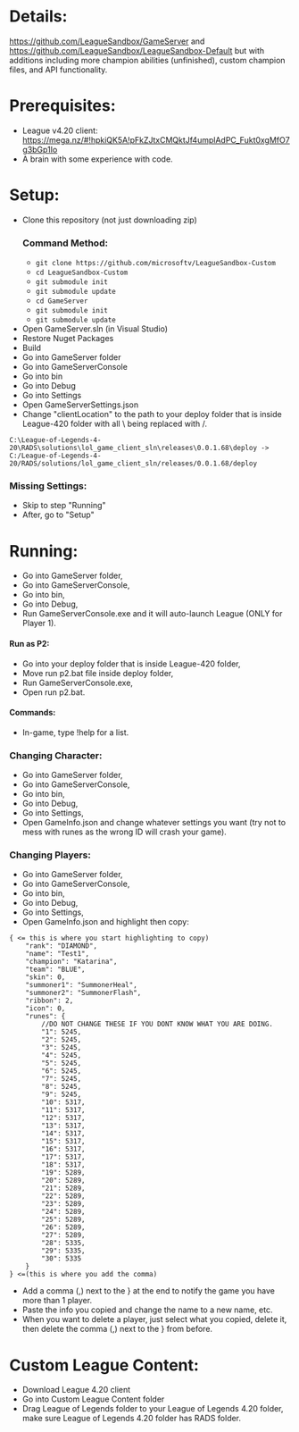 # Details:
https://github.com/LeagueSandbox/GameServer and https://github.com/LeagueSandbox/LeagueSandbox-Default but with additions including more champion abilities (unfinished), custom champion files, and API functionality.

# Prerequisites:
* League v4.20 client: https://mega.nz/#!hpkiQK5A!pFkZJtxCMQktJf4umplAdPC_Fukt0xgMfO7g3bGp1Io
* A brain with some experience with code.

# Setup:
* Clone this repository (not just downloading zip)
	### Command Method:
	* `git clone https://github.com/microsoftv/LeagueSandbox-Custom`
	* `cd LeagueSandbox-Custom`
	* `git submodule init`
	* `git submodule update`
	* `cd GameServer`
	* `git submodule init`
	* `git submodule update`
* Open GameServer.sln (in Visual Studio)
* Restore Nuget Packages
* Build
* Go into GameServer folder
* Go into GameServerConsole
* Go into bin
* Go into Debug
* Go into Settings
* Open GameServerSettings.json
* Change "clientLocation" to the path to your deploy folder that is inside League-420 folder with all \ being replaced with /.
```
C:\League-of-Legends-4-20\RADS\solutions\lol_game_client_sln\releases\0.0.1.68\deploy -> C:/League-of-Legends-4-20/RADS/solutions/lol_game_client_sln/releases/0.0.1.68/deploy
```

### Missing Settings:
* Skip to step "Running"
* After, go to "Setup"

# Running:
* Go into GameServer folder,
* Go into GameServerConsole,
* Go into bin,
* Go into Debug,
* Run GameServerConsole.exe and it will auto-launch League (ONLY for Player 1).

#### Run as P2:
* Go into your deploy folder that is inside League-420 folder,
* Move run p2.bat file inside deploy folder,
* Run GameServerConsole.exe,
* Open run p2.bat.

#### Commands:
* In-game, type !help for a list.

### Changing Character:
* Go into GameServer folder,
* Go into GameServerConsole,
* Go into bin,
* Go into Debug,
* Go into Settings,
* Open GameInfo.json and change whatever settings you want (try not to mess with runes as the wrong ID will crash your game).

### Changing Players:
* Go into GameServer folder,
* Go into GameServerConsole,
* Go into bin,
* Go into Debug,
* Go into Settings,
* Open GameInfo.json and highlight then copy:
```
{ <= this is where you start highlighting to copy)
	"rank": "DIAMOND",
	"name": "Test1",
	"champion": "Katarina",
	"team": "BLUE",
	"skin": 0,
	"summoner1": "SummonerHeal",
	"summoner2": "SummonerFlash",
	"ribbon": 2,
	"icon": 0,
	"runes": {
		//DO NOT CHANGE THESE IF YOU DONT KNOW WHAT YOU ARE DOING.
		"1": 5245,
		"2": 5245,
		"3": 5245,
		"4": 5245,
		"5": 5245,
		"6": 5245,
		"7": 5245,
		"8": 5245,
		"9": 5245,
		"10": 5317,
		"11": 5317,
		"12": 5317,
		"13": 5317,
		"14": 5317,
		"15": 5317,
		"16": 5317,
		"17": 5317,
		"18": 5317,
		"19": 5289,
		"20": 5289,
		"21": 5289,
		"22": 5289,
		"23": 5289,
		"24": 5289,
		"25": 5289,
		"26": 5289,
		"27": 5289,
		"28": 5335,
		"29": 5335,
		"30": 5335
	}
} <=(this is where you add the comma)
```

* Add a comma (,) next to the } at the end to notify the game you have more than 1 player.
* Paste the info you copied and change the name to a new name, etc.
* When you want to delete a player, just select what you copied, delete it, then delete the comma (,) next to the } from before.

# Custom League Content:
* Download League 4.20 client
* Go into Custom League Content folder
* Drag League of Legends folder to your League of Legends 4.20 folder, make sure League of Legends 4.20 folder has RADS folder.
